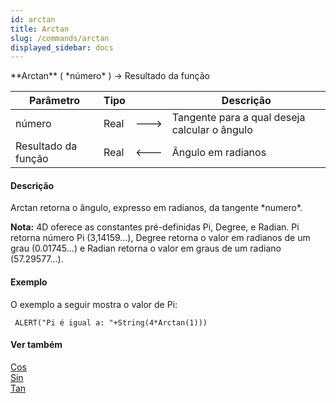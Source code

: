 ```yaml
---
id: arctan
title: Arctan
slug: /commands/arctan
displayed_sidebar: docs
---
```


<!--REF #_command_.Arctan.Syntax-->**Arctan** ( *número* ) -> Resultado da função<!-- END REF-->
<!--REF #_command_.Arctan.Params-->
| Parâmetro | Tipo |  | Descrição |
| --- | --- | --- | --- |
| número | Real | &#x1F852; | Tangente para a qual deseja calcular o ângulo |
| Resultado da função | Real | &#x1F850; | Ângulo em radianos |

<!-- END REF-->

#### Descrição 

<!--REF #_command_.Arctan.Summary-->Arctan retorna o ângulo, expresso em radianos, da tangente *numero*.<!-- END REF-->

**Nota:** 4D oferece as constantes pré-definidas Pi, Degree, e Radian. Pi retorna número Pi (3,14159...), Degree retorna o valor em radianos de um grau (0.01745...) e Radian retorna o valor em graus de um radiano (57.29577...).

#### Exemplo 

O exemplo a seguir mostra o valor de Pi:

```4d
 ALERT("Pi é igual a: "+String(4*Arctan(1)))
```

#### Ver também 

[Cos](cos.md)  
[Sin](sin.md)  
[Tan](tan.md)  